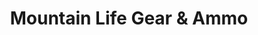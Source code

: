 ---
title: "Mountain Life Gear & Ammo"
url: /shandaken/mountain-life-gear-und-ammo/
shop: Outdoor
---